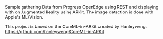 Sample gathering Data from Progress OpenEdge using REST and displaying with on Augmented Reality using ARKit.  The image detection is done with Apple's ML/Vision. 

This project is based on the CoreML-in-ARKit created by Hanleyweng:
https://github.com/hanleyweng/CoreML-in-ARKit
